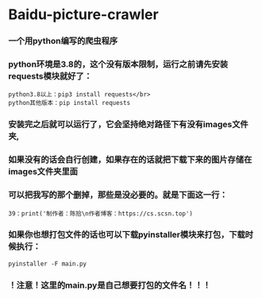 # Baidu-picture-crawler
### 一个用python编写的爬虫程序

### python环境是3.8的，这个没有版本限制，运行之前请先安装requests模块就好了：
```
python3.8以上：pip3 install requests</br>
python其他版本：pip install requests
```

### 安装完之后就可以运行了，它会坚持绝对路径下有没有images文件夹,</br>
### 如果没有的话会自行创建，如果存在的话就把下载下来的图片存储在images文件夹里面

### 可以把我写的那个删掉，那些是没必要的。就是下面这一行：
```
39：print('制作者：陈拾\n作者博客：https://cs.scsn.top')
```
### 如果你也想打包文件的话也可以下载pyinstaller模块来打包，下载时候执行：
```
pyinstaller -F main.py
```
### ！注意！这里的main.py是自己想要打包的文件名！！！
